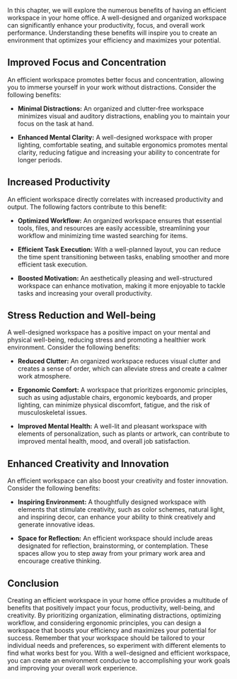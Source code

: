 
In this chapter, we will explore the numerous benefits of having an efficient workspace in your home office. A well-designed and organized workspace can significantly enhance your productivity, focus, and overall work performance. Understanding these benefits will inspire you to create an environment that optimizes your efficiency and maximizes your potential.

**Improved Focus and Concentration**
------------------------------------

An efficient workspace promotes better focus and concentration, allowing you to immerse yourself in your work without distractions. Consider the following benefits:

* **Minimal Distractions:** An organized and clutter-free workspace minimizes visual and auditory distractions, enabling you to maintain your focus on the task at hand.

* **Enhanced Mental Clarity:** A well-designed workspace with proper lighting, comfortable seating, and suitable ergonomics promotes mental clarity, reducing fatigue and increasing your ability to concentrate for longer periods.

**Increased Productivity**
--------------------------

An efficient workspace directly correlates with increased productivity and output. The following factors contribute to this benefit:

* **Optimized Workflow:** An organized workspace ensures that essential tools, files, and resources are easily accessible, streamlining your workflow and minimizing time wasted searching for items.

* **Efficient Task Execution:** With a well-planned layout, you can reduce the time spent transitioning between tasks, enabling smoother and more efficient task execution.

* **Boosted Motivation:** An aesthetically pleasing and well-structured workspace can enhance motivation, making it more enjoyable to tackle tasks and increasing your overall productivity.

**Stress Reduction and Well-being**
-----------------------------------

A well-designed workspace has a positive impact on your mental and physical well-being, reducing stress and promoting a healthier work environment. Consider the following benefits:

* **Reduced Clutter:** An organized workspace reduces visual clutter and creates a sense of order, which can alleviate stress and create a calmer work atmosphere.

* **Ergonomic Comfort:** A workspace that prioritizes ergonomic principles, such as using adjustable chairs, ergonomic keyboards, and proper lighting, can minimize physical discomfort, fatigue, and the risk of musculoskeletal issues.

* **Improved Mental Health:** A well-lit and pleasant workspace with elements of personalization, such as plants or artwork, can contribute to improved mental health, mood, and overall job satisfaction.

**Enhanced Creativity and Innovation**
--------------------------------------

An efficient workspace can also boost your creativity and foster innovation. Consider the following benefits:

* **Inspiring Environment:** A thoughtfully designed workspace with elements that stimulate creativity, such as color schemes, natural light, and inspiring decor, can enhance your ability to think creatively and generate innovative ideas.

* **Space for Reflection:** An efficient workspace should include areas designated for reflection, brainstorming, or contemplation. These spaces allow you to step away from your primary work area and encourage creative thinking.

**Conclusion**
--------------

Creating an efficient workspace in your home office provides a multitude of benefits that positively impact your focus, productivity, well-being, and creativity. By prioritizing organization, eliminating distractions, optimizing workflow, and considering ergonomic principles, you can design a workspace that boosts your efficiency and maximizes your potential for success. Remember that your workspace should be tailored to your individual needs and preferences, so experiment with different elements to find what works best for you. With a well-designed and efficient workspace, you can create an environment conducive to accomplishing your work goals and improving your overall work experience.
